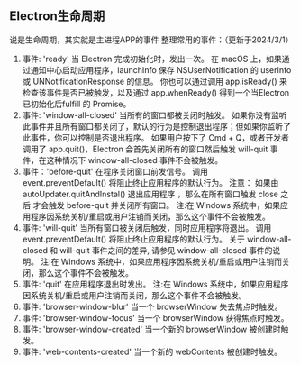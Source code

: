 ## Electron生命周期
说是生命周期，其实就是主进程APP的事件
整理常用的事件：（更新于2024/3/1）
1. 事件: 'ready' 
当 Electron 完成初始化时，发出一次。 在 macOS 上，如果通过通知中心启动应用程序，launchInfo 保存 NSUserNotification 的 userInfo 或 UNNotificationResponse 的信息。 你也可以通过调用 app.isReady() 来检查该事件是否已被触发，以及通过 app.whenReady() 得到一个当Electron已初始化后fulfill 的 Promise。
2. 事件: 'window-all-closed'
当所有的窗口都被关闭时触发。
如果你没有监听此事件并且所有窗口都关闭了，默认的行为是控制退出程序；但如果你监听了此事件，你可以控制是否退出程序。 如果用户按下了 Cmd + Q，或者开发者调用了 app.quit()，Electron 会首先关闭所有的窗口然后触发 will-quit 事件，在这种情况下 window-all-closed 事件不会被触发。
3. 事件：'before-quit'
在程序关闭窗口前发信号。 调用 event.preventDefault() 将阻止终止应用程序的默认行为。
注意： 如果由 autoUpdater.quitAndInstal() 退出应用程序 ，那么在所有窗口触发 close 之后 才会触发 before-quit 并关闭所有窗口。
注:在 Windows 系统中，如果应用程序因系统关机/重启或用户注销而关闭，那么这个事件不会被触发。
4. 事件: 'will-quit'
当所有窗口被关闭后触发，同时应用程序将退出。 调用 event.preventDefault() 将阻止终止应用程序的默认行为。
关于 window-all-closed 和 will-quit 事件之间的差异, 请参见 window-all-closed 事件的说明。
注:在 Windows 系统中，如果应用程序因系统关机/重启或用户注销而关闭，那么这个事件不会被触发。
5. 事件: 'quit'
在应用程序退出时发出。
注:在 Windows 系统中，如果应用程序因系统关机/重启或用户注销而关闭，那么这个事件不会被触发。
6. 事件: 'browser-window-blur'
当一个 browserWindow 失去焦点时触发。
7. 事件: 'browser-window-focus'
当一个 browserWindow 获得焦点时触发。
8. 事件: 'browser-window-created'
当一个新的 browserWindow 被创建时触发。
9. 事件: 'web-contents-created'
当一个新的 webContents 被创建时触发。

